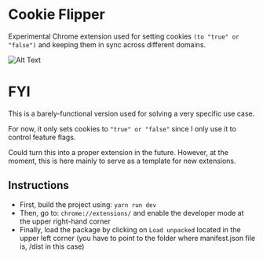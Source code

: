 # Cookie Flipper

Experimental Chrome extension used for setting cookies `(to "true" or "false")` and keeping them in sync across different domains.

![Alt Text](https://media1.giphy.com/media/bAlYQOugzX9sY/giphy.gif?cid=ecf05e479x5d1ea9pt8xj47p8ehiwwvbjkf4hhz2dm5a09uv&rid=giphy.gif&ct=g)

# FYI 

This is a barely-functional version used for solving a very specific use case.

For now, it only sets cookies to `"true" or "false"` since I only use it to control feature flags.

Could turn this into a proper extension in the future. However, at the moment, this is here mainly to serve as a template for new extensions.

## Instructions

- First, build the project using: `yarn run dev`
- Then, go to: `chrome://extensions/` and enable the developer mode at the upper right-hand corner
- Finally, load the package by clicking on `Load unpacked` located in the upper left corner (you have to point to the folder where manifest.json file is, /dist in this case)
